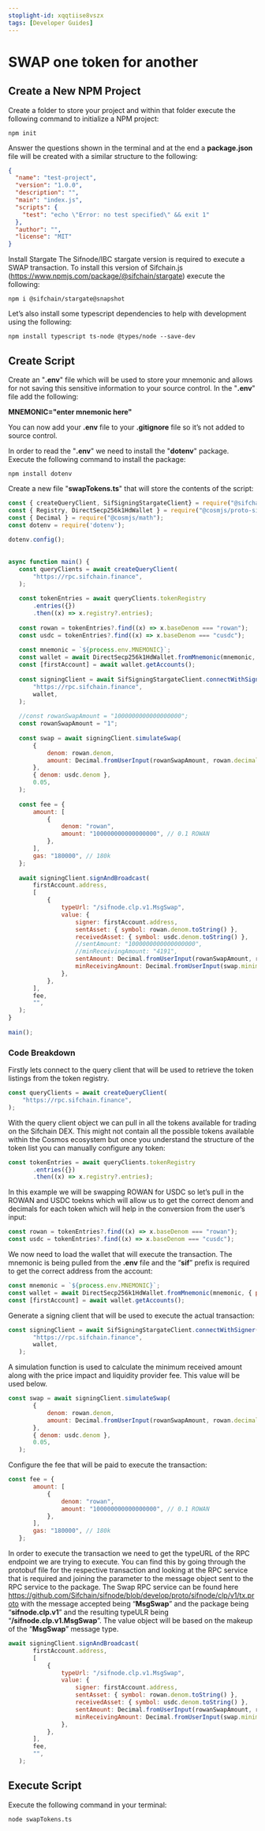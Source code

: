 ```yaml
---
stoplight-id: xqqtiise8vszx
tags: [Developer Guides]
---
```


# SWAP one token for another

## Create a New NPM Project
Create a folder to store your project and within that folder execute the following command to initialize a NPM project:

`npm init`

Answer the questions shown in the terminal and at the end a **package.json** file will be created with a similar structure to the following:

```json
{
  "name": "test-project",
  "version": "1.0.0",
  "description": "",
  "main": "index.js",
  "scripts": {
    "test": "echo \"Error: no test specified\" && exit 1"
  },
  "author": "",
  "license": "MIT"
}
```

Install Stargate
The Sifnode/IBC stargate version is required to execute a SWAP transaction. To install this version of Sifchain.js (https://www.npmjs.com/package/@sifchain/stargate) execute the following:

`npm i @sifchain/stargate@snapshot`

Let’s also install some typescript dependencies to help with development using the following:

`npm install typescript ts-node @types/node --save-dev`


## Create Script
Create an "**.env**" file which will be used to store your mnemonic and allows for not saving this sensitive information to your source control. In the "**.env**" file add the following:

**MNEMONIC="enter mnemonic here"**

You can now add your **.env** file to your **.gitignore** file so it’s not added to source control.

In order to read the "**.env**" we need to install the "**dotenv**" package. Execute the following command to install the package:

`npm install dotenv`

Create a new file "**swapTokens.ts**" that will store the contents of the script:


```js
const { createQueryClient, SifSigningStargateClient} = require("@sifchain/stargate");
const { Registry, DirectSecp256k1HdWallet } = require("@cosmjs/proto-signing");
const { Decimal } = require("@cosmjs/math");
const dotenv = require('dotenv');
 
dotenv.config();
 
 
async function main() {
   const queryClients = await createQueryClient(
       "https://rpc.sifchain.finance",
   );
 
   const tokenEntries = await queryClients.tokenRegistry
       .entries({})
       .then((x) => x.registry?.entries);
 
   const rowan = tokenEntries?.find((x) => x.baseDenom === "rowan");
   const usdc = tokenEntries?.find((x) => x.baseDenom === "cusdc");
 
   const mnemonic = `${process.env.MNEMONIC}`;
   const wallet = await DirectSecp256k1HdWallet.fromMnemonic(mnemonic, { prefix: "sif" });
   const [firstAccount] = await wallet.getAccounts();
 
   const signingClient = await SifSigningStargateClient.connectWithSigner(
       "https://rpc.sifchain.finance",
       wallet,
   );
 
   //const rowanSwapAmount = "1000000000000000000";
   const rowanSwapAmount = "1";
 
   const swap = await signingClient.simulateSwap(
       {
           denom: rowan.denom,
           amount: Decimal.fromUserInput(rowanSwapAmount, rowan.decimals.toNumber()).atomics,
       },
       { denom: usdc.denom },
       0.05,
   );
 
   const fee = {
       amount: [
           {
               denom: "rowan",
               amount: "100000000000000000", // 0.1 ROWAN
           },
       ],
       gas: "180000", // 180k
   };
 
   await signingClient.signAndBroadcast(
       firstAccount.address,
       [
           {
               typeUrl: "/sifnode.clp.v1.MsgSwap",
               value: {
                   signer: firstAccount.address,
                   sentAsset: { symbol: rowan.denom.toString() },
                   receivedAsset: { symbol: usdc.denom.toString() },
                   //sentAmount: "1000000000000000000",
                   //minReceivingAmount: "4191",
                   sentAmount: Decimal.fromUserInput(rowanSwapAmount, rowan.decimals.toNumber()).atomics,
                   minReceivingAmount: Decimal.fromUserInput(swap.minimumReceiving.toString(), usdc.decimals.toNumber()).atomics,
               },
           },
       ],
       fee,
       "",
   );
}
 
main();
```


### Code Breakdown
Firstly lets connect to the query client that will be used to retrieve the token listings from the token registry.

```js
const queryClients = await createQueryClient(
    "https://rpc.sifchain.finance",
);
```


With the query client object we can pull in all the tokens available for trading on the Sifchain DEX. This might not contain all the possible tokens available within the Cosmos ecosystem but once you understand the structure of the token list you can manually configure any token:

```js
const tokenEntries = await queryClients.tokenRegistry
       .entries({})
       .then((x) => x.registry?.entries);
```


In this example we will be swapping ROWAN for USDC so let’s pull in the ROWAN and USDC toekns which will allow us to get the correct denom and decimals for each token which will help in the conversion from the user’s input:

```js
const rowan = tokenEntries?.find((x) => x.baseDenom === "rowan");
const usdc = tokenEntries?.find((x) => x.baseDenom === "cusdc");
```


We now need to load the wallet that will execute the transaction. The mnemonic is being pulled from the **.env** file and the “**sif**” prefix is required to get the correct address from the account:

```js
const mnemonic = `${process.env.MNEMONIC}`;
const wallet = await DirectSecp256k1HdWallet.fromMnemonic(mnemonic, { prefix: "sif" });
const [firstAccount] = await wallet.getAccounts();
```


Generate a signing client that will be used to execute the actual transaction:

```js
const signingClient = await SifSigningStargateClient.connectWithSigner(
       "https://rpc.sifchain.finance",
       wallet,
   );
```

A simulation function is used to calculate the minimum received amount along with the price impact and liquidity provider fee. This value will be used below.

```js
const swap = await signingClient.simulateSwap(
       {
           denom: rowan.denom,
           amount: Decimal.fromUserInput(rowanSwapAmount, rowan.decimals.toNumber()).atomics,
       },
       { denom: usdc.denom },
       0.05,
   );
```


Configure the fee that will be paid to execute the transaction:

```js
const fee = {
       amount: [
           {
               denom: "rowan",
               amount: "100000000000000000", // 0.1 ROWAN
           },
       ],
       gas: "180000", // 180k
   };
```


In order to execute the transaction we need to get the typeURL of the RPC endpoint we are trying to execute. You can find this by going through the protobuf file for the respective transaction and looking at the RPC service that is required and joining the parameter to the message object sent to the RPC service to the package. The Swap RPC service can be found here https://github.com/Sifchain/sifnode/blob/develop/proto/sifnode/clp/v1/tx.proto with the message accepted being “**MsgSwap**” and the package being “**sifnode.clp.v1**” and the resulting typeULR being “**/sifnode.clp.v1.MsgSwap**”. The value object will be based on the makeup of the “**MsgSwap**” message type.

```js
await signingClient.signAndBroadcast(
       firstAccount.address,
       [
           {
               typeUrl: "/sifnode.clp.v1.MsgSwap",
               value: {
                   signer: firstAccount.address,
                   sentAsset: { symbol: rowan.denom.toString() },
                   receivedAsset: { symbol: usdc.denom.toString() },
                   sentAmount: Decimal.fromUserInput(rowanSwapAmount, rowan.decimals.toNumber()).atomics,
                   minReceivingAmount: Decimal.fromUserInput(swap.minimumReceiving.toString(), usdc.decimals.toNumber()).atomics,
               },
           },
       ],
       fee,
       "",
   );
```

## Execute Script
Execute the following command in your terminal:

`node swapTokens.ts`


